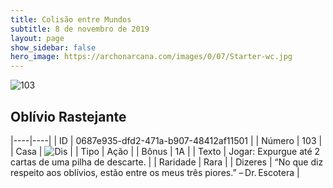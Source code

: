 ```yaml
---
title: Colisão entre Mundos
subtitle: 8 de novembro de 2019
layout: page
show_sidebar: false
hero_image: https://archonarcana.com/images/0/07/Starter-wc.jpg
---
```


![103](https://cdn.keyforgegame.com/media/card_front/pt/452_103_VF46P947P7FV_pt.png)

## Oblívio Rastejante

|----|----|
| ID | 0687e935-dfd2-471a-b907-48412af11501 |
| Número | 103 |
| Casa | ![Dis](https://archonarcana.com/images/thumb/e/e8/Dis.png/22px-Dis.png "Dis") |
| Tipo | Ação |
| Bônus | 1A |
| Texto | Jogar: Expurgue até 2 cartas de uma pilha de descarte. |
| Raridade | Rara |
| Dizeres | “No que diz respeito aos oblívios,  estão entre os meus três piores.” – Dr. Escotera |
